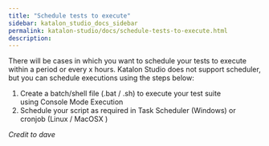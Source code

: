 ```yaml
---
title: "Schedule tests to execute" 
sidebar: katalon_studio_docs_sidebar
permalink: katalon-studio/docs/schedule-tests-to-execute.html 
description: 
---
```

There will be cases in which you want to schedule your tests to execute within a period or every x hours. Katalon Studio does not support scheduler, but you can schedule executions using the steps below:

1.  Create a batch/shell file (.bat / .sh) to execute your test suite using Console Mode Execution
2.  Schedule your script as required in Task Scheduler (Windows) or cronjob (Linux / MacOSX )

_Credit to dave_
